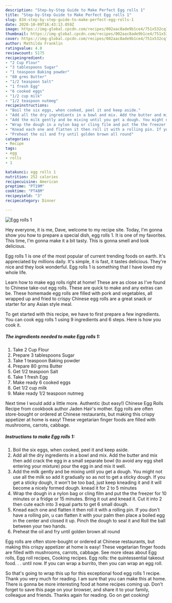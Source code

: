 ```yaml
---
description: "Step-by-Step Guide to Make Perfect Egg rolls 1"
title: "Step-by-Step Guide to Make Perfect Egg rolls 1"
slug: 834-step-by-step-guide-to-make-perfect-egg-rolls-1
date: 2020-10-09T16:43:13.059Z
image: https://img-global.cpcdn.com/recipes/002aac8ade9b1ce4/751x532cq70/egg-rolls-1-recipe-main-photo.jpg
thumbnail: https://img-global.cpcdn.com/recipes/002aac8ade9b1ce4/751x532cq70/egg-rolls-1-recipe-main-photo.jpg
cover: https://img-global.cpcdn.com/recipes/002aac8ade9b1ce4/751x532cq70/egg-rolls-1-recipe-main-photo.jpg
author: Mathilda Franklin
ratingvalue: 4.8
reviewcount: 5175
recipeingredient:
- "2 Cup Flour"
- "3 tablespoons Sugar"
- "1 teaspoon Baking powder"
- "80 grms Butter"
- "1/2 teaspoon Salt"
- "1 fresh Egg"
- "6 cooked eggs"
- "1/2 cup milk"
- "1/2 teaspoon nutmeg"
recipeinstructions:
- "Boil the six eggs, when cooked, peel it and keep aside."
- "Add all the dry ingredients in a bowl and mix. Add the butter and mix then add crack the egg in a small separate bowl (to avoid any egg shell entering your mixture) pour the egg in and mix it well."
- "Add the milk gently and be mixing until you get a dough. You might not use all the milk so add it gradually so as not to get a sticky dough. If you get a sticky dough, it won&#39;t be too bad, just keep kneading it and it will become a nicely formed dough. knead it for 2 to 5 minutes"
- "Wrap the dough in a nylon bag or cling film and put the the freezer for 10 minutes or a fridge or 15 minutes. Bring it out and knead it. Cut it into 2 then cute each into 3 equal parts to get 6 small dough."
- "Knead each one and flatten it then roll it with a rolling pin. If you don&#39;t have a rolling pin, u can flatten it with your palm then place a boiled egg in the center and closed it up. Pinch the dough to seal it and Roll the ball between your two hands."
- "Preheat the oil and fry until golden brown all round"
categories:
- Recipe
tags:
- egg
- rolls
- 1

katakunci: egg rolls 1 
nutrition: 252 calories
recipecuisine: American
preptime: "PT19M"
cooktime: "PT48M"
recipeyield: "3"
recipecategory: Dinner

---
```



![Egg rolls 1](https://img-global.cpcdn.com/recipes/002aac8ade9b1ce4/751x532cq70/egg-rolls-1-recipe-main-photo.jpg)

Hey everyone, it is me, Dave, welcome to my recipe site. Today, I'm gonna show you how to prepare a special dish, egg rolls 1. It is one of my favorites. This time, I'm gonna make it a bit tasty. This is gonna smell and look delicious.

Egg rolls 1 is one of the most popular of current trending foods on earth. It's appreciated by millions daily. It's simple, it is fast, it tastes delicious. They're nice and they look wonderful. Egg rolls 1 is something that I have loved my whole life.

Learn how to make egg rolls right at home! These are as close as I&#39;ve found to Chinese take-out egg rolls. These are quick to make and any extras can be. These homemade egg rolls are filled with pork and vegetables, all wrapped up and fried to crispy Chinese egg rolls are a great snack or starter for any Asian style meal.


To get started with this recipe, we have to first prepare a few ingredients. You can cook egg rolls 1 using 9 ingredients and 6 steps. Here is how you cook it.

<!--inarticleads1-->

##### The ingredients needed to make Egg rolls 1:

1. Take 2 Cup Flour
1. Prepare 3 tablespoons Sugar
1. Take 1 teaspoon Baking powder
1. Prepare 80 grms Butter
1. Get 1/2 teaspoon Salt
1. Take 1 fresh Egg
1. Make ready 6 cooked eggs
1. Get 1/2 cup milk
1. Make ready 1/2 teaspoon nutmeg


Next time I would add a little more. Authentic (but easy!) Chinese Egg Rolls Recipe from cookbook author Jaden Hair&#39;s mother. Egg rolls are often store-bought or ordered at Chinese restaurants, but making this crispy appetizer at home is easy! These vegetarian finger foods are filled with mushrooms, carrots, cabbage. 

<!--inarticleads2-->

##### Instructions to make Egg rolls 1:

1. Boil the six eggs, when cooked, peel it and keep aside.
1. Add all the dry ingredients in a bowl and mix. Add the butter and mix then add crack the egg in a small separate bowl (to avoid any egg shell entering your mixture) pour the egg in and mix it well.
1. Add the milk gently and be mixing until you get a dough. You might not use all the milk so add it gradually so as not to get a sticky dough. If you get a sticky dough, it won&#39;t be too bad, just keep kneading it and it will become a nicely formed dough. knead it for 2 to 5 minutes
1. Wrap the dough in a nylon bag or cling film and put the the freezer for 10 minutes or a fridge or 15 minutes. Bring it out and knead it. Cut it into 2 then cute each into 3 equal parts to get 6 small dough.
1. Knead each one and flatten it then roll it with a rolling pin. If you don&#39;t have a rolling pin, u can flatten it with your palm then place a boiled egg in the center and closed it up. Pinch the dough to seal it and Roll the ball between your two hands.
1. Preheat the oil and fry until golden brown all round


Egg rolls are often store-bought or ordered at Chinese restaurants, but making this crispy appetizer at home is easy! These vegetarian finger foods are filled with mushrooms, carrots, cabbage. See more ideas about Egg rolls, Egg roll recipes, Cooking recipes. Egg rolls: the quintessential takeout food. . . until now. If you can wrap a burrito, then you can wrap an egg roll. 

So that's going to wrap this up for this exceptional food egg rolls 1 recipe. Thank you very much for reading. I am sure that you can make this at home. There is gonna be more interesting food at home recipes coming up. Don't forget to save this page on your browser, and share it to your family, colleague and friends. Thanks again for reading. Go on get cooking!
